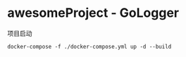# awesomeProject - GoLogger

项目启动

```shell
docker-compose -f ./docker-compose.yml up -d --build
```